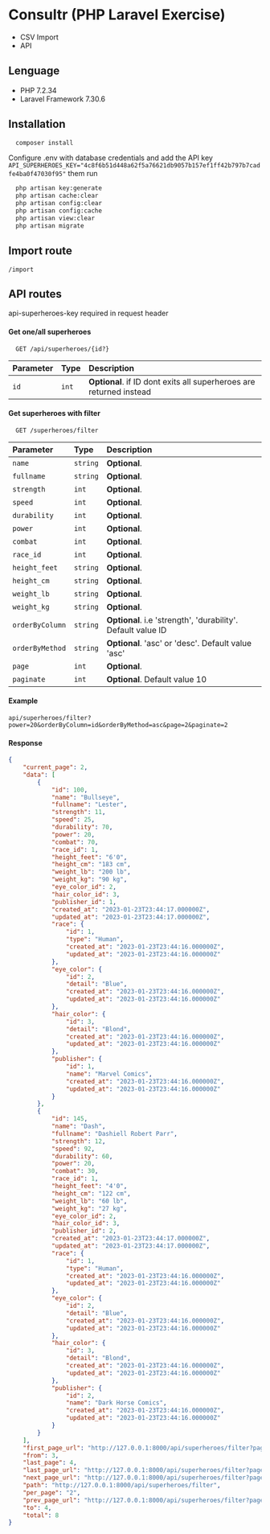 
# Consultr (PHP Laravel Exercise)

- CSV Import
- API 

## Lenguage
- PHP 7.2.34
- Laravel Framework 7.30.6

## Installation

```bash
  composer install
```
Configure .env with database credentials and add the API key `API_SUPERHEROES_KEY="4c8f6b51d448a62f5a76621db9057b157ef1ff42b797b7cadfe4ba0f47030f95"` them run

```bash
  php artisan key:generate
  php artisan cache:clear
  php artisan config:clear
  php artisan config:cache
  php artisan view:clear
  php artisan migrate
```

## Import route
`/import`


## API routes
api-superheroes-key required in request header

#### Get one/all superheroes

```
  GET /api/superheroes/{id?}
```

| Parameter | Type     | Description                |
| :-------- | :------- | :------------------------- |
| `id` | `int` | **Optional**. if ID dont exits all superheroes are returned instead |

#### Get superheroes with filter

```
  GET /superheroes/filter
```

| Parameter | Type     | Description                       |
| :-------- | :------- | :-------------------------------- |
| `name`      | `string` | **Optional**. |
| `fullname`      | `string` | **Optional**. |
| `strength`      | `int` | **Optional**. |
| `speed`      | `int` | **Optional**. |
| `durability`      | `int` | **Optional**. |
| `power`      | `int` | **Optional**. |
| `combat`      | `int` | **Optional**. |
| `race_id`      | `int` | **Optional**.  |
| `height_feet`      | `string` | **Optional**. |
| `height_cm`      | `string` | **Optional**. |
| `weight_lb`      | `string` | **Optional**. |
| `weight_kg`      | `string` | **Optional**. |
| `orderByColumn`      | `string` | **Optional**. i.e 'strength', 'durability'. Default value ID|
| `orderByMethod`      | `string` | **Optional**. 'asc' or 'desc'. Default value 'asc'|
| `page`      | `int` | **Optional**. |
| `paginate`      | `int` | **Optional**. Default value 10|


#### Example
`api/superheroes/filter?power=20&orderByColumn=id&orderByMethod=asc&page=2&paginate=2`

#### Response
```json
{
    "current_page": 2,
    "data": [
        {
            "id": 100,
            "name": "Bullseye",
            "fullname": "Lester",
            "strength": 11,
            "speed": 25,
            "durability": 70,
            "power": 20,
            "combat": 70,
            "race_id": 1,
            "height_feet": "6'0",
            "height_cm": "183 cm",
            "weight_lb": "200 lb",
            "weight_kg": "90 kg",
            "eye_color_id": 2,
            "hair_color_id": 3,
            "publisher_id": 1,
            "created_at": "2023-01-23T23:44:17.000000Z",
            "updated_at": "2023-01-23T23:44:17.000000Z",
            "race": {
                "id": 1,
                "type": "Human",
                "created_at": "2023-01-23T23:44:16.000000Z",
                "updated_at": "2023-01-23T23:44:16.000000Z"
            },
            "eye_color": {
                "id": 2,
                "detail": "Blue",
                "created_at": "2023-01-23T23:44:16.000000Z",
                "updated_at": "2023-01-23T23:44:16.000000Z"
            },
            "hair_color": {
                "id": 3,
                "detail": "Blond",
                "created_at": "2023-01-23T23:44:16.000000Z",
                "updated_at": "2023-01-23T23:44:16.000000Z"
            },
            "publisher": {
                "id": 1,
                "name": "Marvel Comics",
                "created_at": "2023-01-23T23:44:16.000000Z",
                "updated_at": "2023-01-23T23:44:16.000000Z"
            }
        },
        {
            "id": 145,
            "name": "Dash",
            "fullname": "Dashiell Robert Parr",
            "strength": 12,
            "speed": 92,
            "durability": 60,
            "power": 20,
            "combat": 30,
            "race_id": 1,
            "height_feet": "4'0",
            "height_cm": "122 cm",
            "weight_lb": "60 lb",
            "weight_kg": "27 kg",
            "eye_color_id": 2,
            "hair_color_id": 3,
            "publisher_id": 2,
            "created_at": "2023-01-23T23:44:17.000000Z",
            "updated_at": "2023-01-23T23:44:17.000000Z",
            "race": {
                "id": 1,
                "type": "Human",
                "created_at": "2023-01-23T23:44:16.000000Z",
                "updated_at": "2023-01-23T23:44:16.000000Z"
            },
            "eye_color": {
                "id": 2,
                "detail": "Blue",
                "created_at": "2023-01-23T23:44:16.000000Z",
                "updated_at": "2023-01-23T23:44:16.000000Z"
            },
            "hair_color": {
                "id": 3,
                "detail": "Blond",
                "created_at": "2023-01-23T23:44:16.000000Z",
                "updated_at": "2023-01-23T23:44:16.000000Z"
            },
            "publisher": {
                "id": 2,
                "name": "Dark Horse Comics",
                "created_at": "2023-01-23T23:44:16.000000Z",
                "updated_at": "2023-01-23T23:44:16.000000Z"
            }
        }
    ],
    "first_page_url": "http://127.0.0.1:8000/api/superheroes/filter?page=1",
    "from": 3,
    "last_page": 4,
    "last_page_url": "http://127.0.0.1:8000/api/superheroes/filter?page=4",
    "next_page_url": "http://127.0.0.1:8000/api/superheroes/filter?page=3",
    "path": "http://127.0.0.1:8000/api/superheroes/filter",
    "per_page": "2",
    "prev_page_url": "http://127.0.0.1:8000/api/superheroes/filter?page=1",
    "to": 4,
    "total": 8
}

